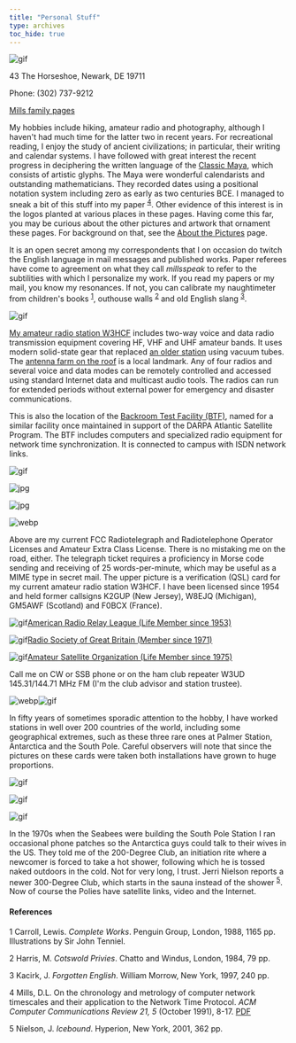 ```yaml
---
title: "Personal Stuff"
type: archives
toc_hide: true
---
```


![gif](/documentation/pic/trail.gif)

43 The Horseshoe, Newark, DE 19711

Phone: (302) 737-9212

[Mills family pages](/reflib/fam/)

My hobbies include hiking, amateur radio and photography, although I haven't had much time for the latter two in recent years. For recreational reading, I enjoy the study of ancient civilizations; in particular, their writing and calendar systems. I have followed with great interest the recent progress in deciphering the written language of the [Classic Maya](/reflib/maya/), which consists of artistic glyphs. The Maya were wonderful calendarists and outstanding mathematicians. They recorded dates using a positional notation system including zero as early as two centuries BCE. I managed to sneak a bit of this stuff into my paper <sup>[4](#myfootnote4)</sup>. Other evidence of this interest is in the logos planted at various places in these pages. Having come this far, you may be curious about the other pictures and artwork that ornament these pages. For background on that, see the [About the Pictures](/reflib/pictures/) page.

It is an open secret among my correspondents that I on occasion do twitch the English language in mail messages and published works. Paper referees have come to agreement on what they call _millsspeak_ to refer to the subtilities with which I personalize my work. If you read my papers or my mail, you know my resonances. If not, you can calibrate my naughtimeter from children's books <sup>[1](#myfootnote1)</sup>, outhouse walls <sup>[2](#myfootnote2)</sup> and old English slang <sup>[3](#myfootnote3)</sup>.

![gif](/documentation/pic/w3hcf4.jpg)

[My amateur radio station W3HCF](/documentation/pic/w3hcf3.jpg) includes two-way voice and data radio transmission equipment covering HF, VHF and UHF amateur bands. It uses modern solid-state gear that replaced [an older station](/documentation/pic/hr01.webp) using vacuum tubes. The [antenna farm on the roof](/documentation/pic/43_front.webp) is a local landmark. Any of four radios and several voice and data modes can be remotely controlled and accessed using standard Internet data and multicast audio tools. The radios can run for extended periods without external power for emergency and disaster communications.

This is also the location of the [Backroom Test Facility (BTF)](/reflib/backroom/), named for a similar facility once maintained in support of the DARPA Atlantic Satellite Program. The BTF includes computers and specialized radio equipment for network time synchronization. It is connected to campus with ISDN network links.

![gif](/documentation/pic/t2a.gif)

![jpg](/documentation/pic/licensea.jpg)

![jpg](/documentation/pic/w3hcf-1.jpg)

![webp](/documentation/pic/car_license.webp)

Above are my current FCC Radiotelegraph and Radiotelephone Operator Licenses and Amateur Extra Class License. There is no mistaking me on the road, either. The telegraph ticket requires a proficiency in Morse code sending and receiving of 25 words-per-minute, which may be useful as a MIME type in secret mail. The upper picture is a verification (QSL) card for my current amateur radio station W3HCF. I have been licensed since 1954 and held former callsigns K2GUP (New Jersey), W8EJQ (Michigan), GM5AWF (Scotland) and F0BCX (France).

![gif](/documentation/pic/arrl_rgb.gif)[American Radio Relay League (Life Member since 1953)](http://www.arrl.org/)

![gif](/documentation/pic/rsgb_rgb.gif)[Radio Society of Great Britain (Member since 1971)](https://rsgb.org/)

![gif](/documentation/pic/amsat_rgb.gif)[Amateur Satellite Organization (Life Member since 1975)](https://www.amsat.org/)

Call me on CW or SSB phone or on the ham club repeater W3UD 145.31/144.71 MHz FM (I'm the club advisor and station trustee).

![webp](/documentation/pic/qst1.gif)![gif](/documentation/pic/a002.webp)

In fifty years of sometimes sporadic attention to the hobby, I have worked stations in well over 200 countries of the world, including some geographical extremes, such as these three rare ones at Palmer Station, Antarctica and the South Pole. Careful observers will note that since the pictures on these cards were taken both installations have grown to huge proportions.

![gif](/documentation/pic/kc4usn.gif)

![gif](/documentation/pic/kc4usz.gif)

![gif](/documentation/pic/kc4usp.gif)

In the 1970s when the Seabees were building the South Pole Station I ran occasional phone patches so the Antarctica guys could talk to their wives in the US. They told me of the 200-Degree Club, an initiation rite where a newcomer is forced to take a hot shower, following which he is tossed naked outdoors in the cold. Not for very long, I trust. Jerri Nielson reports a newer 300-Degree Club, which starts in the sauna instead of the shower <sup>[5](#myfootnote5)</sup>. Now of course the Polies have satellite links, video and the Internet.

#### References

<a name="myfootnote1">1</a>  Carroll, Lewis. _Complete Works_. Penguin Group, London, 1988, 1165 pp. Illustrations by Sir John Tenniel.

<a name="myfootnote2">2</a>  Harris, M. _Cotswold Privies_. Chatto and Windus, London, 1984, 79 pp.

<a name="myfootnote3">3</a>  Kacirk, J. _Forgotten English_. William Morrow, New York, 1997, 240 pp.

<a name="myfootnote4">4</a>  Mills, D.L. On the chronology and metrology of computer network timescales and their application to the Network Time Protocol. _ACM Computer Communications Review 21, 5_ (October 1991), 8-17. [PDF](/reflib/papers/time.pdf)

<a name="myfootnote5">5</a>  Nielson, J. _Icebound_. Hyperion, New York, 2001, 362 pp.